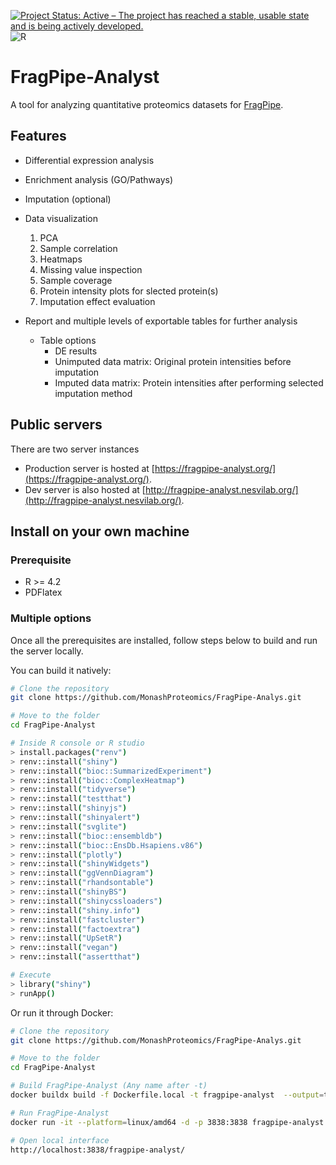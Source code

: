[![Project Status: Active – The project has reached a stable, usable state and is being actively developed.](https://www.repostatus.org/badges/latest/active.svg)](https://www.repostatus.org/#active)
![R](https://img.shields.io/badge/R-%3E4.2-brightgreen)

# FragPipe-Analyst

A tool for analyzing quantitative proteomics datasets for [FragPipe](https://fragpipe.nesvilab.org/).


## Features

- Differential expression analysis
- Enrichment analysis (GO/Pathways)
- Imputation (optional)
- Data visualization
  1. PCA
  2. Sample correlation
  3. Heatmaps
  4. Missing value inspection
  5. Sample coverage
  6. Protein intensity plots for slected protein(s)
  7. Imputation effect evaluation

- Report and multiple levels of exportable tables for further analysis
  - Table options
    - DE results
    - Unimputed data matrix: Original protein intensities before imputation
    - Imputed data matrix: Protein intensities after performing selected imputation method

## Public servers

There are two server instances
- Production server is hosted at [https://fragpipe-analyst.org/](https://fragpipe-analyst.org/).
- Dev server is also hosted at [http://fragpipe-analyst.nesvilab.org/](http://fragpipe-analyst.nesvilab.org/).

## Install on your own machine

### Prerequisite
- R >= 4.2
- PDFlatex
  
### Multiple options
Once all the prerequisites are installed, follow steps below to build and run the server locally.

You can build it natively:

``` sh
# Clone the repository
git clone https://github.com/MonashProteomics/FragPipe-Analys.git

# Move to the folder
cd FragPipe-Analyst

# Inside R console or R studio
> install.packages("renv")
> renv::install("shiny")
> renv::install("bioc::SummarizedExperiment")
> renv::install("bioc::ComplexHeatmap")
> renv::install("tidyverse")
> renv::install("testthat")
> renv::install("shinyjs")
> renv::install("shinyalert")
> renv::install("svglite")
> renv::install("bioc::ensembldb")
> renv::install("bioc::EnsDb.Hsapiens.v86")
> renv::install("plotly")
> renv::install("shinyWidgets")
> renv::install("ggVennDiagram")
> renv::install("rhandsontable")
> renv::install("shinyBS")
> renv::install("shinycssloaders")
> renv::install("shiny.info")
> renv::install("fastcluster")
> renv::install("factoextra")
> renv::install("UpSetR")
> renv::install("vegan")
> renv::install("assertthat")

# Execute
> library("shiny")
> runApp()
```

Or run it through Docker:

``` sh
# Clone the repository
git clone https://github.com/MonashProteomics/FragPipe-Analys.git

# Move to the folder
cd FragPipe-Analyst

# Build FragPipe-Analyst (Any name after -t)
docker buildx build -f Dockerfile.local -t fragpipe-analyst  --output=type=docker --platform=linux/amd64 .

# Run FragPipe-Analyst
docker run -it --platform=linux/amd64 -d -p 3838:3838 fragpipe-analyst

# Open local interface
http://localhost:3838/fragpipe-analyst/
```
